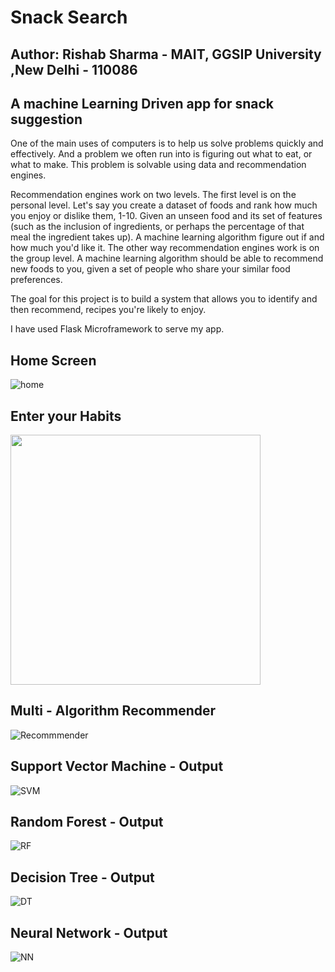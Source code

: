 # Snack Search
## Author: Rishab Sharma - MAIT, GGSIP University ,New Delhi - 110086

## A machine Learning Driven app for snack suggestion

One of the main uses of computers is to help us solve problems quickly and effectively. And a problem we often run into is figuring out what to eat, or what to make. This problem is solvable using data and recommendation engines.

Recommendation engines work on two levels. The first level is on the personal level. Let's say you create a dataset of foods and rank how much you enjoy or dislike them, 1-10. Given an unseen food and its set of features (such as the inclusion of ingredients, or perhaps the percentage of that meal the ingredient takes up). A machine learning algorithm figure out if and how much you'd like it. The other way recommendation engines work is on the group level. A machine learning algorithm should be able to recommend new foods to you, given a set of people who share your similar food preferences.

The goal for this project is to build a system that allows you to identify and then recommend, recipes you're likely to enjoy.

I have used Flask Microframework to serve my app.

## Home Screen

![home](https://github.com/rishab-sharma/snack_search/blob/master/images/Screen%20Shot%202018-02-15%20at%201.53.50%20PM.png)

## Enter your Habits

<img src="https://github.com/rishab-sharma/snack_search/blob/master/images/Screen%20Shot%202018-02-15%20at%201.54.56%20PM.png" height="400">

## Multi - Algorithm Recommender

![Recommmender](https://github.com/rishab-sharma/snack_search/blob/master/images/Screen%20Shot%202018-02-15%20at%201.55.22%20PM.png)

## Support Vector Machine - Output

![SVM](https://github.com/rishab-sharma/snack_search/blob/master/images/Screen%20Shot%202018-02-15%20at%201.55.39%20PM.png)

## Random Forest - Output

![RF](https://github.com/rishab-sharma/snack_search/blob/master/images/Screen%20Shot%202018-02-15%20at%201.55.46%20PM.png)

## Decision Tree - Output

![DT](https://github.com/rishab-sharma/snack_search/blob/master/images/Screen%20Shot%202018-02-15%20at%201.55.54%20PM.png)

## Neural Network - Output

![NN](https://github.com/rishab-sharma/snack_search/blob/master/images/Screen%20Shot%202018-02-15%20at%201.55.58%20PM.png)
